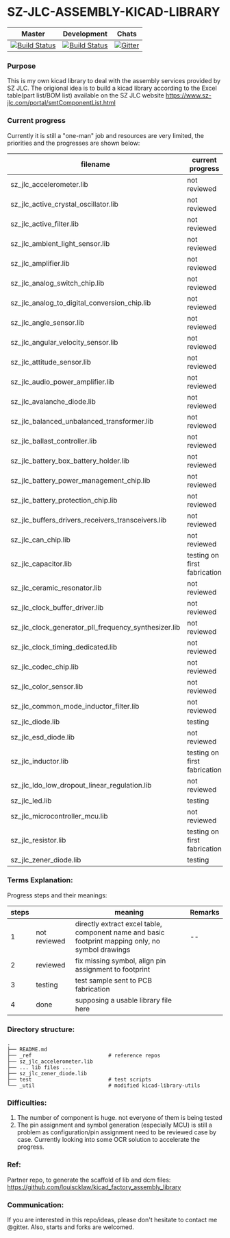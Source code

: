 # SZ-JLC-ASSEMBLY-KICAD-LIBRARY

| Master | Development | Chats |
|:--------:|:-------------:|:-------:|
| [![Build Status](https://img.shields.io/travis/com/louiscklaw/sz-jlc-assembly-kicad-library/master)](https://travis-ci.com/louiscklaw/sz-jlc-assembly-kicad-library) | [![Build Status](https://img.shields.io/travis/com/louiscklaw/sz-jlc-assembly-kicad-library/develop)](https://travis-ci.com/louiscklaw/sz-jlc-assembly-kicad-library) | [![Gitter](https://img.shields.io/gitter/room/louiscklaw/sz-jlc-assembly-kicad-library)](https://gitter.im/sz-jlc-assembly-kicad-library/community) |

### Purpose
This is my own kicad library to deal with the assembly services provided by SZ JLC. The origional idea is to build a kicad library according to the Excel table(part list/BOM list) available on the SZ JLC website https://www.sz-jlc.com/portal/smtComponentList.html

### Current progress
Currently it is still a "one-man" job and resources are very limited, the priorities and the progresses are shown below:

| filename | current progress | priority | Remarks |
|----------|----------|----------|---------|
| sz_jlc_accelerometer.lib | not reviewed | low | -- |
| sz_jlc_active_crystal_oscillator.lib | not reviewed | low | -- |
| sz_jlc_active_filter.lib | not reviewed | low | -- |
| sz_jlc_ambient_light_sensor.lib | not reviewed | low | -- |
| sz_jlc_amplifier.lib | not reviewed | low | -- |
| sz_jlc_analog_switch_chip.lib | not reviewed | low | -- |
| sz_jlc_analog_to_digital_conversion_chip.lib | not reviewed | low | -- |
| sz_jlc_angle_sensor.lib | not reviewed | low | -- |
| sz_jlc_angular_velocity_sensor.lib | not reviewed | low | -- |
| sz_jlc_attitude_sensor.lib | not reviewed | low | -- |
| sz_jlc_audio_power_amplifier.lib | not reviewed | low | -- |
| sz_jlc_avalanche_diode.lib | not reviewed | low | -- |
| sz_jlc_balanced_unbalanced_transformer.lib | not reviewed | low | -- |
| sz_jlc_ballast_controller.lib | not reviewed | low | -- |
| sz_jlc_battery_box_battery_holder.lib | not reviewed | low | -- |
| sz_jlc_battery_power_management_chip.lib | not reviewed | low | -- |
| sz_jlc_battery_protection_chip.lib | not reviewed | low | -- |
| sz_jlc_buffers_drivers_receivers_transceivers.lib | not reviewed | low | -- |
| sz_jlc_can_chip.lib | not reviewed | low | -- |
| sz_jlc_capacitor.lib | testing on first fabrication | high | -- |
| sz_jlc_ceramic_resonator.lib | not reviewed | low | -- |
| sz_jlc_clock_buffer_driver.lib | not reviewed | low | -- |
| sz_jlc_clock_generator_pll_frequency_synthesizer.lib | not reviewed | low | -- |
| sz_jlc_clock_timing_dedicated.lib | not reviewed | low | -- |
| sz_jlc_codec_chip.lib | not reviewed | low | -- |
| sz_jlc_color_sensor.lib | not reviewed | low | -- |
| sz_jlc_common_mode_inductor_filter.lib | not reviewed | low | -- |
| sz_jlc_diode.lib | testing | moderate | -- |
| sz_jlc_esd_diode.lib | not reviewed | low | -- |
| sz_jlc_inductor.lib | testing on first fabrication | high | -- |
| sz_jlc_ldo_low_dropout_linear_regulation.lib | not reviewed | low | -- |
| sz_jlc_led.lib | testing | moderate | -- |
| sz_jlc_microcontroller_mcu.lib | not reviewed | high | -- |
| sz_jlc_resistor.lib | testing on first fabrication | high | -- |
| sz_jlc_zener_diode.lib | testing | moderate | -- |

### Terms Explanation:
Progress steps and their meanings:

| steps |  | meaning | Remarks |
|-------|---|---------|---------|
| 1 | not reviewed | directly extract excel table, component name and basic footprint mapping only, no symbol drawings | -- |
| 2 | reviewed | fix missing symbol, align pin assignment to footprint |  |
| 3 | testing | test sample sent to PCB fabrication |  |
| 4 | done | supposing a usable library file here |  |

### Directory structure:
```
.
├── README.md
├── _ref                         # reference repos
├── sz_jlc_accelerometer.lib
├── ... lib files ...
├── sz_jlc_zener_diode.lib
├── test                         # test scripts
└── _util                        # modified kicad-library-utils
```

### Difficulties:
1. The number of component is huge. not everyone of them is being tested
1. The pin assignment and symbol generation (especially MCU) is still a problem as configuration/pin assignment need to be reviewed case by case. Currently looking into some OCR solution to accelerate the progress.

### Ref:
Partner repo, to generate the scaffold of lib and dcm files:
https://github.com/louiscklaw/kicad_factory_assembly_library

### Communication:
If you are interested in this repo/ideas, please don't hesitate to contact me @gitter.
Also, starts and forks are welcomed.
